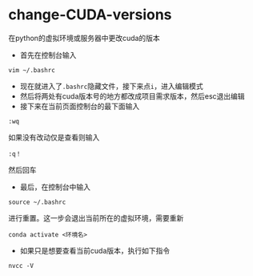 # change-CUDA-versions
在python的虚拟环境或服务器中更改cuda的版本

* 首先在控制台输入
```
vim ~/.bashrc 
```
* 现在就进入了`.bashrc`隐藏文件，接下来点`i`，进入编辑模式
* 然后将两处有cuda版本号的地方都改成项目需求版本，然后esc退出编辑
* 接下来在当前页面控制台的最下面输入
```
:wq
```
如果没有改动仅是查看则输入
```
:q！
```
然后回车
* 最后，在控制台中输入
```
source ~/.bashrc
```
进行重置。这一步会退出当前所在的虚拟环境，需要重新 
```
conda activate <环境名>
```
* 如果只是想要查看当前cuda版本，执行如下指令
```
nvcc -V
```
  
